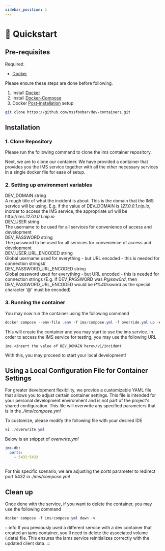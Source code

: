```yaml
---
sidebar_position: 1
---
```


# 🚀 Quickstart

## Pre-requisites

Required:

- [Docker](https://www.docker.com/)

Please ensure these steps are done before following.

1. Install [Docker](https://docs.docker.com/desktop/install/ubuntu/)
2. Install [Docker-Compose](https://docs.docker.com/compose/install/linux/)
3. Docker [Post-installation](https://docs.docker.com/engine/install/linux-postinstall/) setup

```bash
git clone https://github.com/mssfoobar/dev-containers.git
```

## Installation

### 1. Clone Repository

Please run the following command to clone the ims container repository.

Next, we are to clone our container. We have provided a container that provides you the IMS service together with all the other necessary services in a single docker file for ease of setup.

### 2. Setting up environment variables

<div class="attribute">
  <div class="attributeheader"><span class="attributename">DEV_DOMAIN</span> <span class="attributetype">string</span></div>
    A rough title of what the incident is about.
    This is the domain that the IMS service will be using. E.g. if the value of DEV_DOMAIN
is <i>127.0.0.1.nip.io</i>, inorder to access the IMS service, the appropriate url will be http://ims.<i>127.0.0.1.nip.io</i>
</div>

<div class="attribute">
  <div class="attributeheader"><span class="attributename">DEV_USER</span> <span class="attributetype">string</span></div>
    The username to be used for all services for convenience of access and development
</div>
<div class="attribute">
  <div class="attributeheader"><span class="attributename">DEV_PASSWORD</span> <span class="attributetype">string</span></div>
    The password to be used for all services for convenience of access and development
</div>
<div class="attribute">
  <div class="attributeheader"><span class="attributename">DEV_USER_URL_ENCODED</span> <span class="attributetype">string</span></div>
    Global username used for everything - but URL encoded - this is needed for connection strings#    
</div>

<div class="attribute">
  <div class="attributeheader"><span class="attributename">DEV_PASSWORD_URL_ENCODED</span> <span class="attributetype">string</span></div>
  Global password used for everything - but URL encoded - this is needed for connection strings
  (E.g. If <span class="attributename">DEV_PASSWORD</span> was <i>P@ssw0rd</i>, then <span class="attributename">
    DEV_PASSWORD_URL_ENCODED</span> would be <i>P%40ssword</i> as the special character '@' must be encoded)
</div>

### 3. Running the container

You may now run the container using the following command

```powershell
docker compose --env-file .env -f ims/compose.yml -f override.yml up -d
```

This will create the container and you may start to use the ims service. In order to access the IMS service for testing, you may use the following URL

```
ims.<insert the value of DEV_DOMAIN here>/v1/incident
```

With this, you may proceed to start your local development!

## Using a Local Configuration File for Container Settings

For greater development flexibility, we provide a customizable YAML file that allows you to adjust certain container settings. This file is intended for your personal development environment and is not part of the project's shared configuration. This file will overwrite any specified parameters that is in the <i>./ims/compose.yml</i>

To customize, please modify the following file with your desired IDE

```powershell
vi ./overwrite.yml
```

Below is an snippet of <i>overwrite.yml</i>

```yaml
ims-db:
  ports:
    - 5432:5432
```

##

For this specific scenario, we are adjusting the <i>ports</i> parameter to redirect port 5432 in <i>./ims/compose.yml</i>

## Clean up

Once done with the service, if you want to delete the container, you may use the following command

```powershell
docker compose -f ims/compose.yml down -v
```

:::info
If you previously used a different service with a dev container that created an iams container, you'll need to delete the associated volume (.data) file. This ensures the iams service reinitializes correctly with the updated client data.
:::
